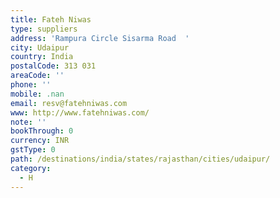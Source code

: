 ```yaml
---
title: Fateh Niwas
type: suppliers
address: 'Rampura Circle Sisarma Road  '
city: Udaipur
country: India
postalCode: 313 031
areaCode: ''
phone: ''
mobile: .nan
email: resv@fatehniwas.com
www: http://www.fatehniwas.com/
note: ''
bookThrough: 0
currency: INR
gstType: 0
path: /destinations/india/states/rajasthan/cities/udaipur/
category:
  - H
---
```


